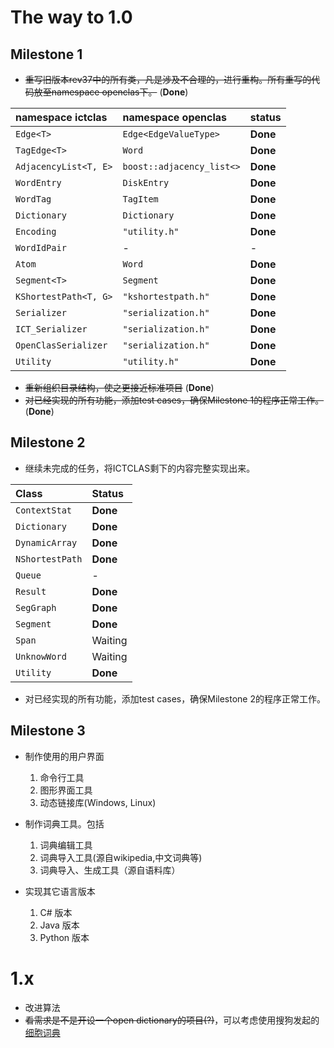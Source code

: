# The way to 1.0 #

## Milestone 1 ##
  * ~~重写旧版本rev37中的所有类，凡是涉及不合理的，进行重构。所有重写的代码放至namespace openclas下。~~  (**Done**)

| **namespace ictclas** | **namespace openclas** | **status** |
|:----------------------|:-----------------------|:-----------|
| `Edge<T>` | `Edge<EdgeValueType>` | **Done** |
| `TagEdge<T>` | `Word` | **Done** |
| `AdjacencyList<T, E>` | `boost::adjacency_list<>` | **Done** |
| `WordEntry` | `DiskEntry` | **Done** |
| `WordTag` | `TagItem` | **Done** |
| `Dictionary` | `Dictionary` | **Done** |
| `Encoding` | `"utility.h"` | **Done** |
| `WordIdPair` | - | - |
| `Atom` | `Word` | **Done** |
| `Segment<T>` | `Segment` | **Done** |
| `KShortestPath<T, G>` | `"kshortestpath.h"` | **Done** |
| `Serializer` | `"serialization.h"` | **Done** |
| `ICT_Serializer` | `"serialization.h"` | **Done** |
| `OpenClasSerializer` | `"serialization.h"` | **Done** |
| `Utility` | `"utility.h"` | **Done** |

  * ~~重新组织目录结构，使之更接近标准项目~~  (**Done**)
  * ~~对已经实现的所有功能，添加test cases，确保Milestone 1的程序正常工作。~~  (**Done**)

## Milestone 2 ##

  * 继续未完成的任务，将ICTCLAS剩下的内容完整实现出来。

| **Class** | **Status** |
|:----------|:-----------|
| `ContextStat` | **Done** |
| `Dictionary` | **Done** |
| `DynamicArray` | **Done** |
| `NShortestPath` | **Done** |
| `Queue` | - |
| `Result` | **Done**|
| `SegGraph` | **Done** |
| `Segment` | **Done** |
| `Span` | Waiting |
| `UnknowWord` | Waiting |
| `Utility` | **Done** |

  * 对已经实现的所有功能，添加test cases，确保Milestone 2的程序正常工作。

## Milestone 3 ##

  * 制作使用的用户界面
    1. 命令行工具
    1. 图形界面工具
    1. 动态链接库(Windows, Linux)

  * 制作词典工具。包括
    1. 词典编辑工具
    1. 词典导入工具(源自wikipedia,中文词典等)
    1. 词典导入、生成工具（源自语料库）

  * 实现其它语言版本
    1. C# 版本
    1. Java 版本
    1. Python 版本

# 1.x #

  * 改进算法
  * ~~看需求是不是开设一个open dictionary的项目(?)~~，可以考虑使用搜狗发起的[细胞词典](http://pinyin.sogou.com/dict/index.php)
